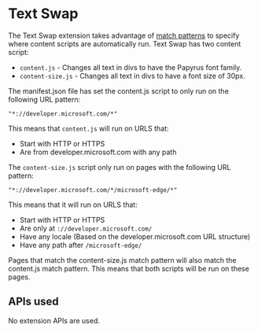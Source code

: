 # Text Swap
The Text Swap extension takes advantage of [match patterns](https://developer.mozilla.org/Add-ons/WebExtensions/Match_patterns) to specify where content scripts are automatically run.
Text Swap has two content script:
- `content.js` - Changes all text in divs to have the Papyrus font family.
- `content-size.js` - Changes all text in divs to have a font size of 30px.

The manifest.json file has set the content.js script to only run on the following URL pattern:

`"*://developer.microsoft.com/*"`

This means that `content.js` will run on URLS that:
- Start with HTTP or HTTPS 
- Are from developer.microsoft.com with any path

The `content-size.js` script only run on pages with the following URL pattern:

`"*://developer.microsoft.com/*/microsoft-edge/*"`

This means that it will run on URLS that:
- Start with HTTP or HTTPS 
- Are only at `://developer.microsoft.com/`
- Have any locale (Based on the developer.microsoft.com URL structure)
- Have any path after `/microsoft-edge/`

Pages that match the content-size.js match pattern will also match the content.js match pattern.
This means that both scripts will be run on these pages.

## APIs used
No extension APIs are used.
